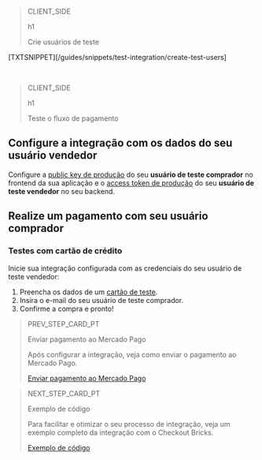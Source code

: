 > CLIENT_SIDE
>
> h1
>
> Crie usuários de teste 

[TXTSNIPPET][/guides/snippets/test-integration/create-test-users]

</br>

> CLIENT_SIDE
>
> h1
>
> Teste o fluxo de pagamento
 
## Configure a integração com os dados do seu usuário vendedor
 
Configure a [public key de produção]([FAKER][CREDENTIALS][URL]) do seu **usuário de teste comprador** no frontend da sua aplicação e o [access token de produção]([FAKER][CREDENTIALS][URL]) do seu **usuário de teste vendedor** no seu backend.
 
## Realize um pagamento com seu usuário comprador
 
### Testes com cartão de crédito
 
Inicie sua integração configurada com as credenciais do seu usuário de teste vendedor:
 
1. Preencha os dados de um [cartão de teste](/developers/pt/guides/additional-content/testing/test-cards).
1. Insira o e-mail do seu usuário de teste comprador.
2. Confirme a compra e pronto!

> PREV_STEP_CARD_PT
>
> Enviar pagamento ao Mercado Pago
>
> Após configurar a integração, veja como enviar o pagamento ao Mercado Pago.
>
> [Enviar pagamento ao Mercado Pago](/developers/pt/docs/checkout-bricks/integration/payment-submission)

> NEXT_STEP_CARD_PT
>
> Exemplo de código
>
> Para facilitar e otimizar o seu processo de integração, veja um exemplo completo da integração com o Checkout Bricks.
>
> [Exemplo de código](/developers/pt/docs/checkout-bricks/integration/code-example)